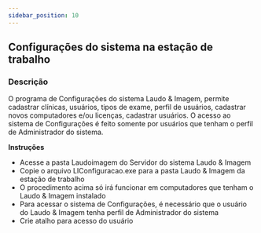 ```yaml
---
sidebar_position: 10
---
```


## Configurações do sistema na estação de trabalho
### Descrição

O programa de Configurações do sistema Laudo & Imagem, permite cadastrar clínicas, usuários, tipos de exame, perfil de usuários, cadastrar novos computadores e/ou licenças, cadastrar usuários. O acesso ao sistema de Configurações é feito somente por usuários que tenham o perfil de Administrador do sistema.

**Instruções**

- Acesse a pasta Laudoimagem do Servidor do sistema Laudo & Imagem
- Copie o arquivo LIConfiguracao.exe para a pasta Laudo & Imagem da estação de trabalho
- O procedimento acima só irá funcionar em computadores que tenham o Laudo & Imagem instalado
- Para acessar o sistema de Configurações, é necessário que o usuário do Laudo & Imagem tenha perfil de Administrador do sistema
- Crie atalho para acesso do usuário